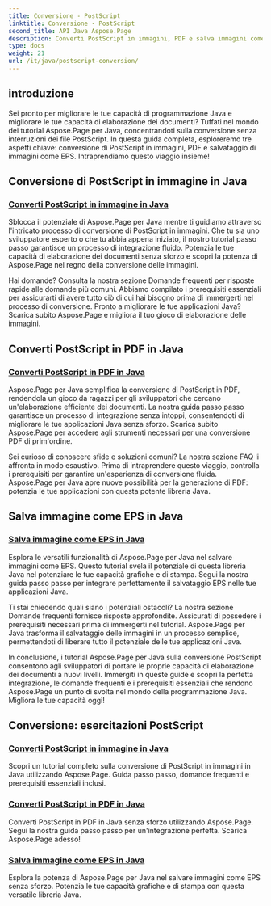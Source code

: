 ```yaml
---
title: Conversione - PostScript
linktitle: Conversione - PostScript
second_title: API Java Aspose.Page
description: Converti PostScript in immagini, PDF e salva immagini come EPS in Java con i tutorial Aspose.Page. Guide dettagliate, domande frequenti e prerequisiti per un'integrazione perfetta.
type: docs
weight: 21
url: /it/java/postscript-conversion/
---
```

## introduzione

Sei pronto per migliorare le tue capacità di programmazione Java e migliorare le tue capacità di elaborazione dei documenti? Tuffati nel mondo dei tutorial Aspose.Page per Java, concentrandoti sulla conversione senza interruzioni dei file PostScript. In questa guida completa, esploreremo tre aspetti chiave: conversione di PostScript in immagini, PDF e salvataggio di immagini come EPS. Intraprendiamo questo viaggio insieme!

## Conversione di PostScript in immagine in Java

### [Converti PostScript in immagine in Java](./to-image/)

Sblocca il potenziale di Aspose.Page per Java mentre ti guidiamo attraverso l'intricato processo di conversione di PostScript in immagini. Che tu sia uno sviluppatore esperto o che tu abbia appena iniziato, il nostro tutorial passo passo garantisce un processo di integrazione fluido. Potenzia le tue capacità di elaborazione dei documenti senza sforzo e scopri la potenza di Aspose.Page nel regno della conversione delle immagini.

Hai domande? Consulta la nostra sezione Domande frequenti per risposte rapide alle domande più comuni. Abbiamo compilato i prerequisiti essenziali per assicurarti di avere tutto ciò di cui hai bisogno prima di immergerti nel processo di conversione. Pronto a migliorare le tue applicazioni Java? Scarica subito Aspose.Page e migliora il tuo gioco di elaborazione delle immagini.

## Converti PostScript in PDF in Java

### [Converti PostScript in PDF in Java](./to-pdf/)

Aspose.Page per Java semplifica la conversione di PostScript in PDF, rendendola un gioco da ragazzi per gli sviluppatori che cercano un'elaborazione efficiente dei documenti. La nostra guida passo passo garantisce un processo di integrazione senza intoppi, consentendoti di migliorare le tue applicazioni Java senza sforzo. Scarica subito Aspose.Page per accedere agli strumenti necessari per una conversione PDF di prim'ordine.

Sei curioso di conoscere sfide e soluzioni comuni? La nostra sezione FAQ li affronta in modo esaustivo. Prima di intraprendere questo viaggio, controlla i prerequisiti per garantire un'esperienza di conversione fluida. Aspose.Page per Java apre nuove possibilità per la generazione di PDF: potenzia le tue applicazioni con questa potente libreria Java.

## Salva immagine come EPS in Java

### [Salva immagine come EPS in Java](./save-image-as-eps/)

Esplora le versatili funzionalità di Aspose.Page per Java nel salvare immagini come EPS. Questo tutorial svela il potenziale di questa libreria Java nel potenziare le tue capacità grafiche e di stampa. Segui la nostra guida passo passo per integrare perfettamente il salvataggio EPS nelle tue applicazioni Java.

Ti stai chiedendo quali siano i potenziali ostacoli? La nostra sezione Domande frequenti fornisce risposte approfondite. Assicurati di possedere i prerequisiti necessari prima di immergerti nel tutorial. Aspose.Page per Java trasforma il salvataggio delle immagini in un processo semplice, permettendoti di liberare tutto il potenziale delle tue applicazioni Java.

In conclusione, i tutorial Aspose.Page per Java sulla conversione PostScript consentono agli sviluppatori di portare le proprie capacità di elaborazione dei documenti a nuovi livelli. Immergiti in queste guide e scopri la perfetta integrazione, le domande frequenti e i prerequisiti essenziali che rendono Aspose.Page un punto di svolta nel mondo della programmazione Java. Migliora le tue capacità oggi!
## Conversione: esercitazioni PostScript
### [Converti PostScript in immagine in Java](./to-image/)
Scopri un tutorial completo sulla conversione di PostScript in immagini in Java utilizzando Aspose.Page. Guida passo passo, domande frequenti e prerequisiti essenziali inclusi.
### [Converti PostScript in PDF in Java](./to-pdf/)
Converti PostScript in PDF in Java senza sforzo utilizzando Aspose.Page. Segui la nostra guida passo passo per un'integrazione perfetta. Scarica Aspose.Page adesso!
### [Salva immagine come EPS in Java](./save-image-as-eps/)
Esplora la potenza di Aspose.Page per Java nel salvare immagini come EPS senza sforzo. Potenzia le tue capacità grafiche e di stampa con questa versatile libreria Java.